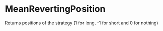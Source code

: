 # MeanRevertingPosition
Returns positions of the strategy (1 for long, -1 for short and 0 for nothing)
